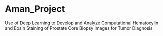 # Aman_Project
Use of Deep Learning to Develop and Analyze Computational Hematoxylin and Eosin Staining of Prostate Core Biopsy Images for Tumor Diagnosis
